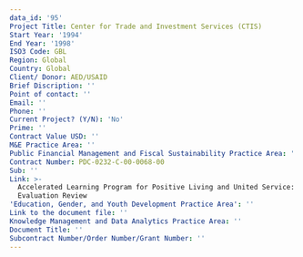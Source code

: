 ```yaml
---
data_id: '95'
Project Title: Center for Trade and Investment Services (CTIS)
Start Year: '1994'
End Year: '1998'
ISO3 Code: GBL
Region: Global
Country: Global
Client/ Donor: AED/USAID
Brief Discription: ''
Point of contact: ''
Email: ''
Phone: ''
Current Project? (Y/N): 'No'
Prime: ''
Contract Value USD: ''
M&E Practice Area: ''
Public Financial Management and Fiscal Sustainability Practice Area: ''
Contract Number: PDC-0232-C-00-0068-00
Sub: ''
Link: >-
  Accelerated Learning Program for Positive Living and United Service: Mid Term
  Evaluation Review
'Education, Gender, and Youth Development Practice Area': ''
Link to the document file: ''
Knowledge Management and Data Analytics Practice Area: ''
Document Title: ''
Subcontract Number/Order Number/Grant Number: ''
---
```

